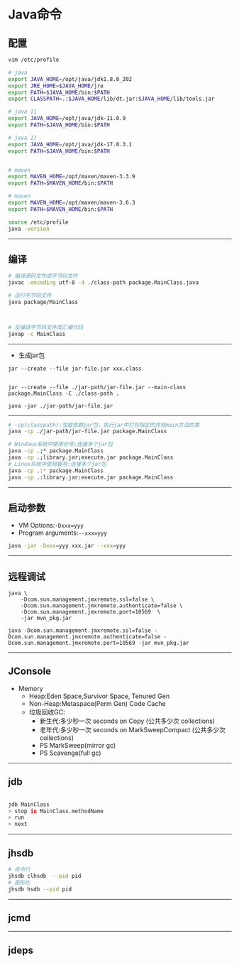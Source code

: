 # Java命令

## 配置
```sh
vim /etc/profile

# java
export JAVA_HOME=/opt/java/jdk1.8.0_202
export JRE_HOME=$JAVA_HOME/jre
export PATH=$JAVA_HOME/bin:$PATH
export CLASSPATH=.:$JAVA_HOME/lib/dt.jar:$JAVA_HOME/lib/tools.jar

# java 11
export JAVA_HOME=/opt/java/jdk-11.0.9
export PATH=$JAVA_HOME/bin:$PATH

# java 17
export JAVA_HOME=/opt/java/jdk-17.0.3.1
export PATH=$JAVA_HOME/bin:$PATH


# maven
export MAVEN_HOME=/opt/maven/maven-3.3.9
export PATH=$MAVEN_HOME/bin:$PATH

# maven
export MAVEN_HOME=/opt/maven/maven-3.6.3
export PATH=$MAVEN_HOME/bin:$PATH

source /etc/profile
java -version


```


---

## 编译

```sh
# 编译源码文件成字节码文件
javac -encoding utf-8 -d ./class-path package.MainClass.java

# 运行字节码文件
java package/MainClass



# 反编译字节码文件成汇编代码
javap -c MainClass

```

---
- 生成jar包
```
jar --create --file jar-file.jar xxx.class


jar --create --file ./jar-path/jar-file.jar --main-class package.MainClass -C ./class-path .

java -jar ./jar-path/jar-file.jar

```
---

```sh
# -cp(classpath):加载依赖jar包，执行jar中打包指定的含有main方法的类
java -cp ./jar-path/jar-file.jar package.MainClass

# Windows系统中使用分号;连接多个jar包
java -cp .;* package.MainClass
java -cp .;library.jar;execute.jar package.MainClass
# Linux系统中使用冒号:连接多个jar包
java -cp .:* package.MainClass
java -cp .:library.jar:execute.jar package.MainClass
```

---
## 启动参数

- VM Options:`-Dxxx=yyy`
- Program arguments:`--xxx=yyy`
```sh
java -jar -Dxxx=yyy xxx.jar --xxx=yyy

```
---
## 远程调试
```
java \
    -Dcom.sun.management.jmxremote.ssl=false \
    -Dcom.sun.management.jmxremote.authenticate=false \
    -Dcom.sun.management.jmxremote.port=10569  \
    -jar mvn_pkg.jar

java -Dcom.sun.management.jmxremote.ssl=false -Dcom.sun.management.jmxremote.authenticate=false -Dcom.sun.management.jmxremote.port=10569 -jar mvn_pkg.jar

```






---


## JConsole



- Memory
    - Heap:Eden Space,Survivor Space, Tenured Gen
    - Non-Heap:Metaspace(Perm Gen) Code Cache
    - 垃圾回收GC: 
        - 新生代:多少秒一次 seconds on Copy (公共多少次 collections)
        - 老年代:多少秒一次 seconds on MarkSweepCompact (公共多少次 collections)
        - PS MarkSweep(mirror gc)
        - PS Scavenge(full gc)


---

## jdb

```sh

jdb MainClass
> stop in MainClass.methodName
> run
> next

```
---
## jhsdb

```sh
# 命令行
jhsdb clhsdb  --pid pid
# 图形化
jhsdb hsdb --pid pid

```


---
## jcmd

---

## jdeps